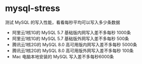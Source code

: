 # mysql-stress

测试 MySQL 的写入性能，看看每秒平均可以写入多少条数据

- 阿里云1核1G的 MySQL 5.7 基础版内网写入差不多每秒 1000条
- 阿里云1核1G的 MySQL 5.7 基础版外网写入差不多每秒 500条
- 腾讯云1核2G的 MySQL 8.0 高可用版内网写入差不多每秒 5000条
- 腾讯云1核2G的 MySQL 8.0 高可用版外网写入差不多每秒 100条
- Mac 电脑本地安装的 MySQL 写入差不多每秒6000条
